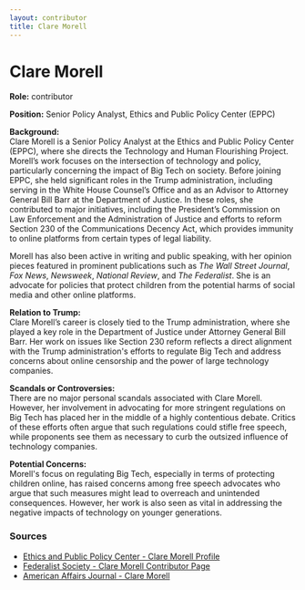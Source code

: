 ```yaml
---
layout: contributor
title: Clare Morell
---
```


# Clare Morell

**Role:** contributor

**Position:** Senior Policy Analyst, Ethics and Public Policy Center (EPPC)

**Background:**  
Clare Morell is a Senior Policy Analyst at the Ethics and Public Policy Center (EPPC), where she directs the Technology and Human Flourishing Project. Morell’s work focuses on the intersection of technology and policy, particularly concerning the impact of Big Tech on society. Before joining EPPC, she held significant roles in the Trump administration, including serving in the White House Counsel’s Office and as an Advisor to Attorney General Bill Barr at the Department of Justice. In these roles, she contributed to major initiatives, including the President’s Commission on Law Enforcement and the Administration of Justice and efforts to reform Section 230 of the Communications Decency Act, which provides immunity to online platforms from certain types of legal liability.

Morell has also been active in writing and public speaking, with her opinion pieces featured in prominent publications such as *The Wall Street Journal*, *Fox News*, *Newsweek*, *National Review*, and *The Federalist*. She is an advocate for policies that protect children from the potential harms of social media and other online platforms.

**Relation to Trump:**  
Clare Morell’s career is closely tied to the Trump administration, where she played a key role in the Department of Justice under Attorney General Bill Barr. Her work on issues like Section 230 reform reflects a direct alignment with the Trump administration's efforts to regulate Big Tech and address concerns about online censorship and the power of large technology companies.

**Scandals or Controversies:**  
There are no major personal scandals associated with Clare Morell. However, her involvement in advocating for more stringent regulations on Big Tech has placed her in the middle of a highly contentious debate. Critics of these efforts often argue that such regulations could stifle free speech, while proponents see them as necessary to curb the outsized influence of technology companies.

**Potential Concerns:**  
Morell's focus on regulating Big Tech, especially in terms of protecting children online, has raised concerns among free speech advocates who argue that such measures might lead to overreach and unintended consequences. However, her work is also seen as vital in addressing the negative impacts of technology on younger generations.

### Sources
- [Ethics and Public Policy Center - Clare Morell Profile](https://eppc.org/author/clare_morell/)
- [Federalist Society - Clare Morell Contributor Page](https://fedsoc.org/contributors/clare-morell)
- [American Affairs Journal - Clare Morell](https://americanaffairsjournal.org/author/clare-morell/)
